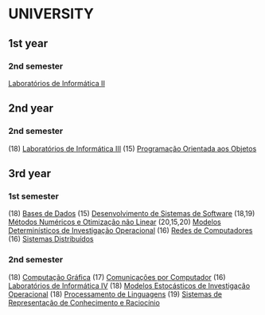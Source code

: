 # UNIVERSITY

## 1st year
### 2nd semester
[Laboratórios de Informática II](https://github.com/rita-peixoto/uminho-lei/)

## 2nd year

### 2nd semester
(18) [Laboratórios de Informática III](https://github.com/rita-peixoto/uminho-lei/)
(15) [Programação Orientada aos Objetos](https://github.com/rita-peixoto/uminho-lei/)

## 3rd year
### 1st semester

(18) [Bases de Dados](https://github.com/rita-peixoto/uminho-lei/)
(15) [Desenvolvimento de Sistemas de Software](https://github.com/rita-peixoto/uminho-lei/)
(18,19) [Métodos Numéricos e Otimização não Linear](https://github.com/rita-peixoto/uminho-lei/)
(20,15,20) [Modelos Determinísticos de Investigação Operacional](https://github.com/rita-peixoto/uminho-lei/)
(16) [Redes de Computadores](https://github.com/rita-peixoto/uminho-lei/)
(16) [Sistemas Distribuídos](https://github.com/rita-peixoto/uminho-lei/)

### 2nd semester

(18) [Computação Gráfica](https://github.com/rita-peixoto/uminho-lei/)
(17) [Comunicações por Computador](https://github.com/rita-peixoto/uminho-lei/)
(16) [Laboratórios de Informática IV](https://github.com/rita-peixoto/uminho-lei/)
(18) [Modelos Estocásticos de Investigação Operacional](https://github.com/rita-peixoto/uminho-lei/)
(18) [Processamento de Linguagens](https://github.com/rita-peixoto/uminho-lei/)
(19) [Sistemas de Representação de Conhecimento e Raciocínio](https://github.com/rita-peixoto/uminho-lei/)






